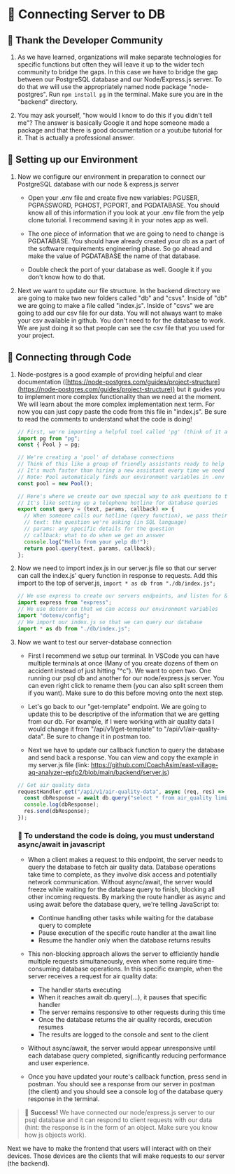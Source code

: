 # 🚀 Connecting Server to DB

## 📌 Thank the Developer Community

1. As we have learned, organizations will make separate technologies for specific functions but often they will leave it up to the wider tech community to bridge the gaps. In this case we have to bridge the gap between our PostgreSQL database and our Node/Express.js server. To do that we will use the appropriately named node package "node-postgres". Run `npm install pg` in the terminal. Make sure you are in the "backend" directory.

2. You may ask yourself, "how would I know to do this if you didn't tell me"? The answer is basically Google it and hope someone made a package and that there is good documentation or a youtube tutorial for it. That is actually a professional answer.

## 📌 Setting up our Environment

1. Now we configure our environment in preparation to connect our PostgreSQL database with our node & express.js server

   - Open your .env file and create five new variables: PGUSER, PGPASSWORD, PGHOST, PGPORT, and PGDATABASE. You should know all of this information if you look at your .env file from the yelp clone tutorial. I recommend saving it in your notes app as well.

   - The one piece of information that we are going to need to change is PGDATABASE. You should have already created your db as a part of the software requirements engineering phase. So go ahead and make the value of PGDATABASE the name of that database.

   - Double check the port of your database as well. Google it if you don't know how to do that.

2. Next we want to update our file structure. In the backend directory we are going to make two new folders called "db" and "csvs". Inside of "db" we are going to make a file called "index.js". Inside of "csvs" we are going to add our csv file for our data. You will not always want to make your csv available in github. You don't need to for the database to work. We are just doing it so that people can see the csv file that you used for your project.

## 📌 Connecting through Code

1. Node-postgres is a good example of providing helpful and clear documentation ([https://node-postgres.com/guides/project-structure](https://node-postgres.com/guides/project-structure)) but it guides you to implement more complex functionality than we need at the moment. We will learn about the more complex implementation next term. For now you can just copy paste the code from this file in "index.js". Be sure to read the comments to understand what the code is doing!

   ```javascript
   // First, we're importing a helpful tool called 'pg' (think of it as a Swiss Army knife for working with PostgreSQL databases)
   import pg from "pg";
   const { Pool } = pg;

   // We're creating a 'pool' of database connections
   // Think of this like a group of friendly assistants ready to help us talk to the database
   // It's much faster than hiring a new assistant every time we need something!
   // Note: Pool automaticaly finds our environment variables in .env to establish the connection
   const pool = new Pool();

   // Here's where we create our own special way to ask questions to the database
   // It's like setting up a telephone hotline for database queries
   export const query = (text, params, callback) => {
     // When someone calls our hotline (query function), we pass their question to one of our assistants (pool)
     // text: the question we're asking (in SQL language)
     // params: any specific details for the question
     // callback: what to do when we get an answer
     console.log("Hello from your yelp db!");
     return pool.query(text, params, callback);
   };
   ```

2. Now we need to import index.js in our server.js file so that our server can call the index.js' query function in response to requests. Add this import to the top of server.js, `import * as db from "./db/index.js";`

   ```javascript
   // We use express to create our servers endpoints, and listen for & respond to requests from the frontend
   import express from "express";
   // We use dotenv so that we can access our environment variables
   import "dotenv/config";
   // We import our index.js so that we can query our database
   import * as db from "./db/index.js";
   ```

3. Now we want to test our server-database connection

   - First I recommend we setup our terminal. In VSCode you can have multiple terminals at once (Many of you create dozens of them on accident instead of just hitting "^c"). We want to open two. One running our psql db and another for our node/express.js server. You can even right click to rename them (you can also split screen them if you want). Make sure to do this before moving onto the next step.

   - Let's go back to our "get-template" endpoint. We are going to update this to be descriptive of the information that we are getting from our db. For example, if I were working with air quality data I would change it from "/api/v1/get-template" to "/api/v1/air-quality-data". Be sure to change it in postman too.

   - Next we have to update our callback function to query the database and send back a response. You can view and copy the example in my server.js file (link: https://github.com/CoachAsim/east-village-aq-analyzer-epfp2/blob/main/backend/server.js)
   
   ```javascript
   // Get air quality data
   requestHandler.get("/api/v1/air-quality-data", async (req, res) => {
     const dbResponse = await db.query("select * from air_quality limit 5");
     console.log(dbResponse);
     res.send(dbResponse);
   });
   ```

     ### 🔹 To understand the code is doing, you must understand async/await in javascript

     - When a client makes a request to this endpoint, the server needs to query the database to fetch air quality data. Database operations take time to complete, as they involve disk access and potentially network communication. Without async/await, the server would freeze while waiting for the database query to finish, blocking all other incoming requests. By marking the route handler as async and using await before the database query, we're telling JavaScript to:
       - Continue handling other tasks while waiting for the database query to complete
       - Pause execution of the specific route handler at the await line
       - Resume the handler only when the database returns results

     - This non-blocking approach allows the server to efficiently handle multiple requests simultaneously, even when some require time-consuming database operations. In this specific example, when the server receives a request for air quality data:
       - The handler starts executing
       - When it reaches await db.query(...), it pauses that specific handler
       - The server remains responsive to other requests during this time
       - Once the database returns the air quality records, execution resumes
       - The results are logged to the console and sent to the client

     - Without async/await, the server would appear unresponsive until each database query completed, significantly reducing performance and user experience.

     - Once you have updated your route's callback function, press send in postman. You should see a response from our server in postman (the client) and you should see a console log of the database query response in the terminal.

> 🎯 **Success!** We have connected our node/express.js server to our psql database and it can respond to client requests with our data (hint: the response is in the form of an object. Make sure you know how js objects work).

Next we have to make the frontend that users will interact with on their devices. Those devices are the clients that will make requests to our server (the backend).
